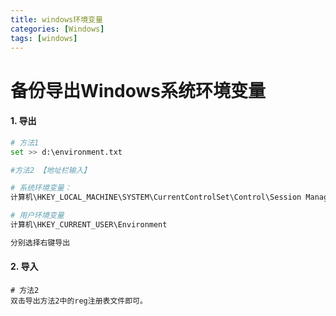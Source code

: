 ```yaml
---
title: windows环境变量
categories: [Windows]
tags: [windows]
---
```


# 备份导出Windows系统环境变量



#### 1. 导出

```sh
# 方法1
set >> d:\environment.txt

#方法2 【地址栏输入】

# 系统环境变量：
计算机\HKEY_LOCAL_MACHINE\SYSTEM\CurrentControlSet\Control\Session Manager\Environment 

# 用户环境变量
计算机\HKEY_CURRENT_USER\Environment

分别选择右键导出
```



#### 2. 导入

```shell
# 方法2
双击导出方法2中的reg注册表文件即可。
```

